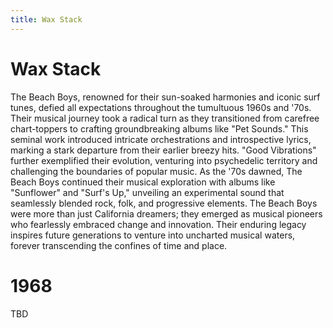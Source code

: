 ```yaml
---
title: Wax Stack
---
```


<body>
  <div class="waxStack-container">
    <div class="waxStack-header1">
      <div class="waxStack-background1"></div>
      <div class="waxStack-foreground1"></div>
      <h1 class="waxStack-title1">Wax Stack</h1>
    </div>
    <section class="waxStack-content1">
      The Beach Boys, renowned for their sun-soaked harmonies and iconic surf
      tunes, defied all expectations throughout the tumultuous 1960s and '70s.
      Their musical journey took a radical turn as they transitioned from
      carefree chart-toppers to crafting groundbreaking albums like "Pet
      Sounds." This seminal work introduced intricate orchestrations and
      introspective lyrics, marking a stark departure from their earlier breezy
      hits. "Good Vibrations" further exemplified their evolution, venturing
      into psychedelic territory and challenging the boundaries of popular
      music. As the '70s dawned, The Beach Boys continued their musical
      exploration with albums like "Sunflower" and "Surf's Up," unveiling an
      experimental sound that seamlessly blended rock, folk, and progressive
      elements. The Beach Boys were more than just California dreamers; they
      emerged as musical pioneers who fearlessly embraced change and innovation.
      Their enduring legacy inspires future generations to venture into
      uncharted musical waters, forever transcending the confines of time and
      place.
    </section>
    <!--div class="waxStack-header2">
      <div class="waxStack-background2"></div>
      <div class="waxStack-foreground2"></div>
      <h1 class="waxStack-title2">1961</h1>
    </div>
    <section class="waxStack-content2">
      <p>TBD</p>
    </section>
    <div class="waxStack-header3">
      <div class="waxStack-background3"></div>
      <div class="waxStack-foreground3"></div>
      <h1 class="waxStack-title3">1962</h1>
    </div>
    <section class="waxStack-content3">
      <p>TBD</p>
    </section>
    <div class="waxStack-header4">
      <div class="waxStack-background4"></div>
      <div class="waxStack-foreground4"></div>
      <h1 class="waxStack-title4">1963</h1>
    </div>
    <section class="waxStack-content4">
      <p>TBD</p>
    </section>
    <div class="waxStack-header5">
      <div class="waxStack-background5"></div>
      <div class="waxStack-foreground5"></div>
      <h1 class="waxStack-title5">1964</h1>
    </div>
    <section class="waxStack-content5">
      <p>TBD</p>
    </section>
    <div class="waxStack-header6">
      <div class="waxStack-background6"></div>
      <div class="waxStack-foreground6"></div>
      <h1 class="waxStack-title6">1965</h1>
    </div>
    <section class="waxStack-content6">
      <p>TBD</p>
    </section>
    <div class="waxStack-header7">
      <div class="waxStack-background7"></div>
      <div class="waxStack-foreground7"></div>
      <h1 class="waxStack-title7">1966</h1>
    </div>
    <section class="waxStack-content7">
      <p>TBD</p>
    </section>
    <div class="waxStack-header8">
      <div class="waxStack-background8"></div>
      <div class="waxStack-foreground8"></div>
      <h1 class="waxStack-title8">1967</h1>
    </div>
    <section class="waxStack-content8">
      <p>TBD</p>
    </section-->
    <div class="waxStack-header9">
      <div class="waxStack-background9"></div>
      <div class="waxStack-foreground9"></div>
      <h1 class="waxStack-title9">1968</h1>
    </div>
    <section class="waxStack-content9">
      <p>TBD</p>
    </section>
    <!--div class="waxStack-header10">
      <div class="waxStack-background10"></div>
      <div class="waxStack-foreground10"></div>
      <h1 class="waxStack-title10">1969</h1>
    </div>
    <section class="waxStack-content10">
      <p>TBD</p>
    </section-->
  </div>
</body>